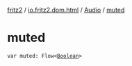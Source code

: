 [fritz2](../../index.md) / [io.fritz2.dom.html](../index.md) / [Audio](index.md) / [muted](./muted.md)

# muted

`var muted: Flow<`[`Boolean`](https://kotlinlang.org/api/latest/jvm/stdlib/kotlin/-boolean/index.html)`>`